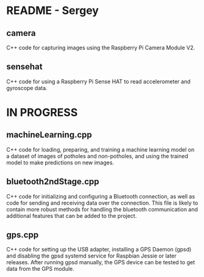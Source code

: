 # README - Sergey

## camera
C++ code for capturing images using the Raspberry Pi Camera Module V2.

## sensehat
C++ code for using a Raspberry Pi Sense HAT to read accelerometer and gyroscope data.


# IN PROGRESS

## machineLearning.cpp
C++ code for loading, preparing, and training a machine learning model on a dataset of images of potholes and non-potholes, and using the trained model to make predictions on new images.

## bluetooth2ndStage.cpp
C++ code for initializing and configuring a Bluetooth connection, as well as code for sending and receiving data over the connection. This file is likely to contain more robust methods for handling the bluetooth communication and additional features that can be added to the project.

## gps.cpp
C++ code for setting up the USB adapter, installing a GPS Daemon (gpsd) and disabling the gpsd systemd service for Raspbian Jessie or later releases. After running gpsd manually, the GPS device can be tested to get data from the GPS module.